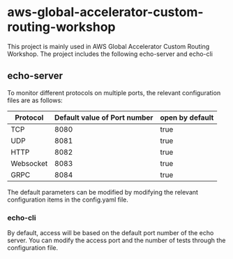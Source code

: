 # aws-global-accelerator-custom-routing-workshop

This project is mainly used in AWS Global Accelerator Custom Routing Workshop. The project includes the following echo-server and echo-cli

## echo-server

To monitor different protocols on multiple ports, the relevant configuration files are as follows:

Protocol | Default value of Port number | open by default
-|-|-
TCP|8080|true
UDP|8081|true
HTTP|8082|true
Websocket|8083|true
GRPC|8084|true

The default parameters can be modified by modifying the relevant configuration items in the config.yaml file.

### echo-cli

By default, access will be based on the default port number of the echo server. You can modify the access port and the number of tests through the configuration file.
